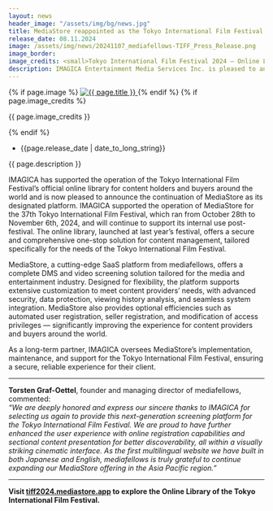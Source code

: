 ```yaml
---
layout: news
header_image: "/assets/img/bg/news.jpg"
title: MediaStore reappointed as the Tokyo International Film Festival’s Official Online Library for 2024
release_date: 08.11.2024
image: /assets/img/news/20241107_mediafellows-TIFF_Press_Release.png
image_border:
image_credits: <small>Tokyo International Film Festival 2024 — Online Library</small>
description: IMAGICA Entertainment Media Services Inc. is pleased to announce that MediaStore, provided by mediafellows, has been adopted once again as the official online library of the 37th Tokyo International Film Festival.
---
```


<div class="row">
    <div class="col-xl-4 col-lg-4 col-md-12">
        <div class="s-details-img mb-30">
          {% if page.image %}
          <a href="{{ page.image }}" class="view">
            <img src="{{ page.image }}" alt="{{ page.title }}">  
          </a>
          {% endif %}
          {% if page.image_credits %}
          <p>{{ page.image_credits }}</p>
          {% endif %}
        </div>
    </div>
    <div class="col-xl-8 col-lg-8 col-md-12">
        <div class="service-details mb-40">
          <div class="meta-info">
              <ul>
                  <li class="posts-time">{{page.release_date | date_to_long_string}}</li>
              </ul>
          </div>
          <p>{{ page.description }}</p>
          <p>
 IMAGICA has supported the operation of the Tokyo International Film Festival’s official online library for content holders and buyers around the world and is now pleased to announce the continuation of MediaStore as its designated platform. IMAGICA supported the operation of MediaStore for the 37th Tokyo International Film Festival, which ran from October 28th to November 6th, 2024, and will continue to support its internal use post-festival. The online library, launched at last year’s festival, offers a secure and comprehensive one-stop solution for content management, tailored specifically for the needs of the Tokyo International Film Festival.
          </p>          
        </div>
    </div>
</div>
<div class="row">
    <div class="col-xl-12 col-lg-12">
        <div class="service-details mb-40">
          <p>
MediaStore, a cutting-edge SaaS platform from mediafellows, offers a complete DMS and video screening solution tailored for the media and entertainment industry. Designed for flexibility, the platform supports extensive customization to meet content providers’ needs, with advanced security, data protection, viewing history analysis, and seamless system integration. MediaStore also provides optional efficiencies such as automated user registration, seller registration, and modification of access privileges — significantly improving the experience for content providers and buyers around the world.
          </p>
          <p>
As a long-term partner, IMAGICA oversees MediaStore’s implementation, maintenance, and support for the Tokyo International Film Festival, ensuring a secure, reliable experience for their client.
          </p>
<hr>
          <p>  	
<strong>Torsten Graf-Oettel</strong>, founder and managing director of mediafellows, commented:<br><i>“We are deeply honored and express our sincere thanks to IMAGICA for selecting us again to provide this next-generation screening platform for the Tokyo International Film Festival. We are proud to have further enhanced the user experience with online registration capabilities and sectional content presentation for better discoverability, all within a visually striking cinematic interface. As the first multilingual website we have built in both Japanese and English, mediafellows is truly grateful to continue expanding our MediaStore offering in the Asia Pacific region.”</i>
          </p>
<hr>
          <p>
<strong>Visit <a href="https://tiff2023.mediastore.app/" target="blank">tiff2024.mediastore.app</a> to explore the Online Library  of the Tokyo International Film Festival.</strong>
          </p>
        </div>
    </div>
</div>
